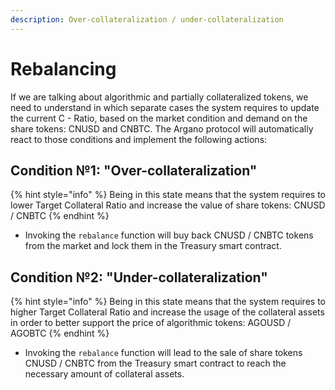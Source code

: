 ```yaml
---
description: Over-collateralization / under-collateralization
---
```


# Rebalancing

If we are talking about algorithmic and partially collateralized tokens, we need to understand in which separate cases the system requires to update the current C - Ratio, based on the market condition and demand on the share tokens: CNUSD and CNBTC. The Argano protocol will automatically react to those conditions and implement the following actions:

## Condition №1: "Over-collateralization"

{% hint style="info" %}
Being in this state means that the system requires to lower Target Collateral Ratio and increase the value of share tokens: CNUSD / CNBTC
{% endhint %}

* Invoking the `rebalance` function will buy back CNUSD / CNBTC tokens from the market and lock them in the Treasury smart contract.

## Condition №2: "Under-collateralization"

{% hint style="info" %}
Being in this state means that the system requires to higher Target Collateral Ratio and increase the usage of the collateral assets in order to better support the price of algorithmic tokens: AGOUSD / AGOBTC
{% endhint %}

* Invoking the `rebalance` function will lead to the sale of share tokens CNUSD / CNBTC from the Treasury smart contract to reach the necessary amount of collateral assets.

